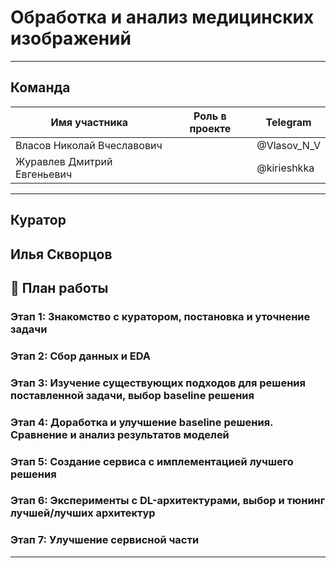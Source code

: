 #  Обработка и анализ медицинских изображений

---

##  Команда

| Имя участника      | Роль в проекте        | Telegram             |
|--------------------|------------------------|----------------------------|
| Власов Николай Вчеславович        |  | @Vlasov_N_V |
| Журавлев Дмитрий Евгеньевич      |           | @kirieshkka |
---

## Куратор

**Илья Скворцов**  
---

## 📅 План работы

### Этап 1: Знакомство с куратором, постановка и уточнение задачи

### Этап 2: Сбор данных и EDA

### Этап 3: Изучение существующих подходов для решения поставленной задачи, выбор baseline решения

### Этап 4: Доработка и улучшение baseline решения. Сравнение и анализ результатов моделей

### Этап 5: Создание сервиса с имплементацией лучшего решения

### Этап 6: Эксперименты с DL-архитектурами, выбор и тюнинг лучшей/лучших архитектур

### Этап 7: Улучшение сервисной части
---
